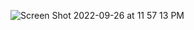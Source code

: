 ![Screen Shot 2022-09-26 at 11 57 13 PM](https://user-images.githubusercontent.com/113051612/192428596-534f36bc-eaf7-430f-a754-d786bf5e4e97.png)
